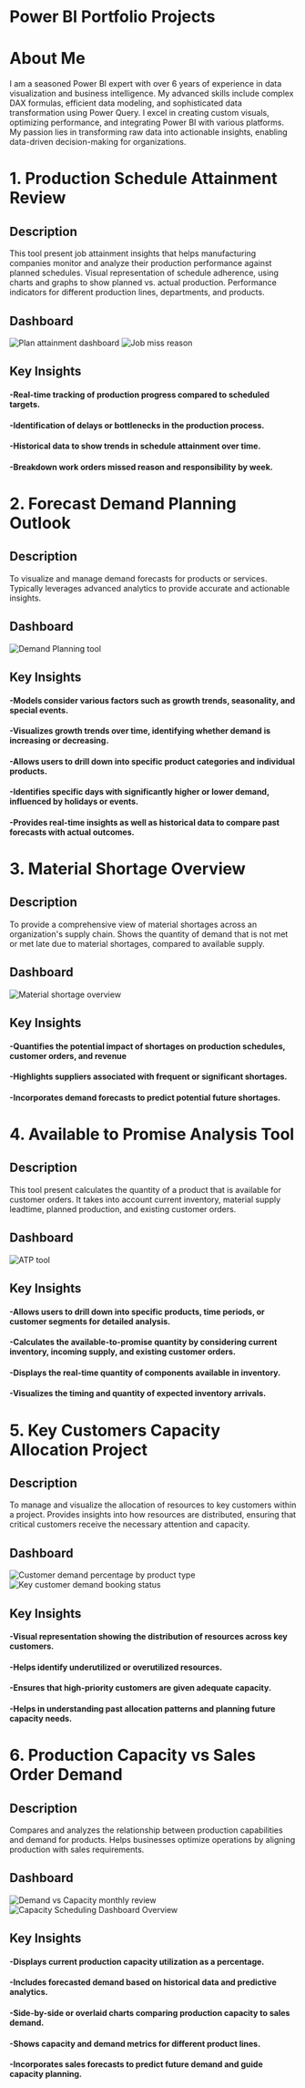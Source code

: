 # Power BI Portfolio Projects

# About Me
I am a seasoned Power BI expert with over 6 years of experience in data visualization and business intelligence. My advanced skills include complex DAX formulas, efficient data modeling, and sophisticated data transformation using Power Query. I excel in creating custom visuals, optimizing performance, and integrating Power BI with various platforms. My passion lies in transforming raw data into actionable insights, enabling data-driven decision-making for organizations. 

# 1. Production Schedule Attainment Review

## Description
This tool present job attainment insights that helps manufacturing companies monitor and analyze their production performance against planned schedules. Visual representation of schedule adherence, using charts and graphs to show planned vs. actual production. Performance indicators for different production lines, departments, and products.

## Dashboard
![Plan attainment dashboard](Production_Attainment_Review_overview.png)
![Job miss reason](Job_miss_reason_breakdown.png)

## Key Insights

#### -Real-time tracking of production progress compared to scheduled targets.
#### -Identification of delays or bottlenecks in the production process.
#### -Historical data to show trends in schedule attainment over time.
#### -Breakdown work orders missed reason and responsibility by week.


# 2. Forecast Demand Planning Outlook

## Description
To visualize and manage demand forecasts for products or services. Typically leverages advanced analytics to provide accurate and actionable insights.

## Dashboard
![Demand Planning tool](https://github.com/StanleyKo13/StanleyKo-Power-BI-dashboard-portfolio/blob/main/Demand%20Planning%20overview.png)

## Key Insights

#### -Models consider various factors such as growth trends, seasonality, and special events.
#### -Visualizes growth trends over time, identifying whether demand is increasing or decreasing.
#### -Allows users to drill down into specific product categories and individual products.
#### -Identifies specific days with significantly higher or lower demand, influenced by holidays or events.
#### -Provides real-time insights as well as historical data to compare past forecasts with actual outcomes.

# 3. Material Shortage Overview

## Description
To provide a comprehensive view of material shortages across an organization's supply chain. Shows the quantity of demand that is not met or met late due to material shortages, compared to available supply.

## Dashboard
![Material shortage overview](https://github.com/StanleyKo13/StanleyKo-Power-BI-dashboard-portfolio/blob/main/Material%20shortage%20overview.png)

## Key Insights

#### -Quantifies the potential impact of shortages on production schedules, customer orders, and revenue
#### -Highlights suppliers associated with frequent or significant shortages.
#### -Incorporates demand forecasts to predict potential future shortages.

# 4. Available to Promise Analysis Tool

## Description
This tool present calculates the quantity of a product that is available for customer orders. It takes into account current inventory, material supply leadtime, planned production, and existing customer orders.

## Dashboard
![ATP tool](ATP_tool.png)

## Key Insights

#### -Allows users to drill down into specific products, time periods, or customer segments for detailed analysis.
#### -Calculates the available-to-promise quantity by considering current inventory, incoming supply, and existing customer orders.
#### -Displays the real-time quantity of components available in inventory.
#### -Visualizes the timing and quantity of expected inventory arrivals.
  
# 5. Key Customers Capacity Allocation Project

## Description
To manage and visualize the allocation of resources to key customers within a project. Provides insights into how resources are distributed, ensuring that critical customers receive the necessary attention and capacity.

## Dashboard
![Customer demand percentage by product type](https://github.com/StanleyKo13/StanleyKo-Power-BI-dashboard-portfolio/blob/main/Customer%20demand%20percentage%20by%20product%20type.png)
![Key customer demand booking status](https://github.com/StanleyKo13/StanleyKo-Power-BI-dashboard-portfolio/blob/main/Key%20customer%20demand%20booking%20status.png)

## Key Insights

#### -Visual representation showing the distribution of resources across key customers.
#### -Helps identify underutilized or overutilized resources.
#### -Ensures that high-priority customers are given adequate capacity.
#### -Helps in understanding past allocation patterns and planning future capacity needs.

# 6. Production Capacity vs Sales Order Demand

## Description
Compares and analyzes the relationship between production capabilities and demand for products. Helps businesses optimize operations by aligning production with sales requirements. 

## Dashboard
![Demand vs Capacity monthly review](https://github.com/StanleyKo13/StanleyKo-Power-BI-dashboard-portfolio/blob/main/Demand%20vs%20Capacity%20monthly%20review.png)
![Capacity Scheduling Dashboard Overview](Capacity_Scheduling.png)

## Key Insights

#### -Displays current production capacity utilization as a percentage.
#### -Includes forecasted demand based on historical data and predictive analytics.
#### -Side-by-side or overlaid charts comparing production capacity to sales demand.
#### -Shows capacity and demand metrics for different product lines.
#### -Incorporates sales forecasts to predict future demand and guide capacity planning.


